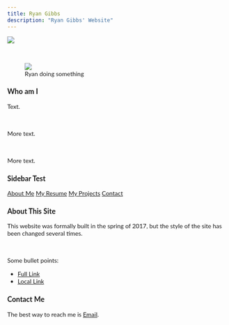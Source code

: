 ```yaml
---
title: Ryan Gibbs
description: "Ryan Gibbs' Website"
---
```


![](https://rjgibbs96.github.io/images/banner.jpg)

<br />

<div class = "titled-image">
<figure class = "titled-image">
    <img src = "{{ site.url }}/images/RyanSomething.jpg">
    <figcaption>Ryan doing something</figcaption>
</figure>
</div>


### Who am I

Text.

<br />

More text.

<br />

More text.

### Sidebar Test


<html>
<head>
<meta name="viewport" content="width=device-width, initial-scale=1">
<style>
body {
    font-family: "Lato", sans-serif;
}

.sidenav {
    width: 130px;
    position: fixed;
    z-index: 1;
    top: 20px;
    left: 10px;
    background: #eee;
    overflow-x: hidden;
    padding: 8px 0;
}

.sidenav a {
    padding: 6px 8px 6px 16px;
    text-decoration: none;
    font-size: 25px;
    color: #2196F3;
    display: block;
}

.sidenav a:hover {
    color: #064579;
}

.main {
    margin-left: 140px; /* Same width as the sidebar + left position in px */
    font-size: 28px; /* Increased text to enable scrolling */
    padding: 0px 10px;
}

@media screen and (max-height: 450px) {
    .sidenav {padding-top: 15px;}
    .sidenav a {font-size: 18px;}
}
</style>
</head>
<body>

<div class="sidenav">
  <a href="https://rjgibbs96.github.io">About Me</a>
  <a href="https://rjgibbs96.github.io/mypage.html">My Resume</a>
  <a href="https://rjgibbs96.github.io/projects.html">My Projects</a>
  <a href="#contact">Contact</a>
</div>


</body>
</html>

### About This Site

This website was formally built in the spring of 2017, but the style of the site has been changed several times.

<br />

Some bullet points:
* [Full Link](http://www.google.com)
* [Local Link](mypage.md)

### Contact Me

The best way to reach me is [Email](mailto:rgibbs@g.hmc.edu).
